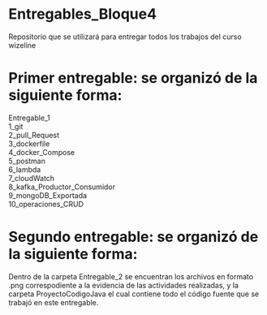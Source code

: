 # Entregables_Bloque4
Repositorio que se utilizará para entregar todos los trabajos del curso wizeline

# Primer entregable: se organizó de la siguiente forma:
Entregable_1 <br />
    1_git    <br />
    2_pull_Request <br />
    3_dockerfile <br />
    4_docker_Compose <br />
    5_postman <br />
    6_lambda <br />
    7_cloudWatch <br />
    8_kafka_Productor_Consumidor <br />
    9_mongoDB_Exportada <br />
    10_operaciones_CRUD <br />

# Segundo entregable: se organizó de la siguiente forma:
Dentro de la carpeta Entregable_2 se encuentran los archivos en formato .png correspodiente a la
evidencia de las actividades realizadas, y la carpeta ProyectoCodigoJava el cual contiene todo el código fuente
que se trabajó en este entregable.
